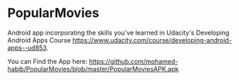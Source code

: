 # PopularMovies
Android app incorporating the skills you've learned in Udacity's Developing Android Apps Course https://www.udacity.com/course/developing-android-apps--ud853.

You can Find the App here: https://github.com/mohamed-habib/PopularMovies/blob/master/PopularMoviesAPK.apk

